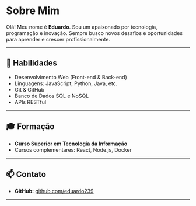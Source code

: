 # Sobre Mim

Olá! Meu nome é **Eduardo**. Sou um apaixonado por tecnologia, programação e inovação. Sempre busco novos desafios e oportunidades para aprender e crescer profissionalmente.

---

## 🚀 Habilidades

- Desenvolvimento Web (Front-end & Back-end)
- Linguagens: JavaScript, Python, Java, etc.
- Git & GitHub
- Banco de Dados SQL e NoSQL
- APIs RESTful

---

## 🎓 Formação

- **Curso Superior em Tecnologia da Informação**
- Cursos complementares: React, Node.js, Docker

---

## 📫 Contato

- **GitHub:** [github.com/eduardo239](https://github.com/eduardo239)

---
